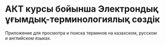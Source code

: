 # АКТ курсы бойынша Электрондық ұғымдық-терминологиялық сөздік

Приложение для просмотра и поиска терминов на казахском, русском и английском языках.

